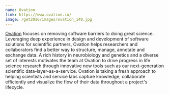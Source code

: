```yaml
---
name: Ovation
link: https://www.ovation.io/
image: /get2016/images/ovation_140.jpg
---
```


[Ovation](https://www.ovation.io/) focuses on removing software barriers to doing great science. Leveraging deep experience in design and development of software solutions for scientific partners, Ovation helps researchers and collaborators find a better way to structure, manage, annotate and exchange data. A rich history in neurobiology and genetics and a diverse set of interests motivates the team at Ovation to drive progress in life science research through innovative new tools such as our next-generation scientific data-layer-as-a-service. Ovation is taking a fresh approach to helping scientists and service labs capture knowledge, collaborate efficiently and visualize the flow of their data throughout a project's lifecycle.
